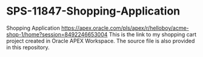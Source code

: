 # SPS-11847-Shopping-Application
Shopping Application
https://apex.oracle.com/pls/apex/r/helloboy/acme-shop-1/home?session=8492246653004
This is the link to my shopping cart project created in Oracle APEX Workspace. The source file is also provided in this repository.
